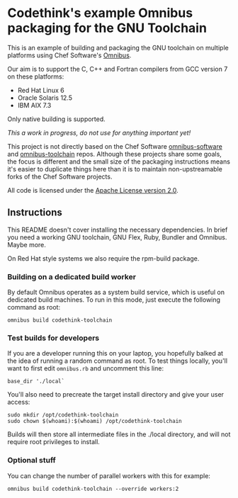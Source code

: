 # Codethink's example Omnibus packaging for the GNU Toolchain

This is an example of building and packaging the GNU toolchain on multiple
platforms using Chef Software's [Omnibus](https://github.com/chef/omnibus/).

Our aim is to support the C, C++ and Fortran compilers from GCC version 7 on
these platforms:

  * Red Hat Linux 6
  * Oracle Solaris 12.5
  * IBM AIX 7.3

Only native building is supported.

*This a work in progress, do not use for anything important yet!*

This project is not directly based on the Chef Software
[omnibus-software](https://github.com/chef/omnibus-software)
and [omnibus-toolchain](https://github.com/chef/omnibus-toolchain)
repos. Although these projects share some goals, the focus is different
and the small size of the packaging instructions means it's easier to
duplicate things here than it is to maintain non-upstreamable forks of
the Chef Software projects.

All code is licensed under the
[Apache License version 2.0](https://www.apache.org/licenses/LICENSE-2.0).

## Instructions

This README doesn't cover installing the necessary dependencies. In brief
you need a working GNU toolchain, GNU Flex, Ruby, Bundler and Omnibus. Maybe
more.

On Red Hat style systems we also require the rpm-build package.

### Building on a dedicated build worker

By default Omnibus operates as a system build service, which is useful on
dedicated build machines. To run in this mode, just execute the following
command as root:

    omnibus build codethink-toolchain

### Test builds for developers

If you are a developer running this on your laptop, you hopefully balked
at the idea of running a random command as root. To test things locally,
you'll want to first edit `omnibus.rb` and uncomment this line:

    base_dir './local`

You'll also need to precreate the target install directory and give your
user access:

    sudo mkdir /opt/codethink-toolchain
    sudo chown $(whoami):$(whoami) /opt/codethink-toolchain

Builds will then store all intermediate files in the ./local directory, and
will not require root privileges to install.

### Optional stuff

You can change the number of parallel workers with this for example:

    omnibus build codethink-toolchain --override workers:2
